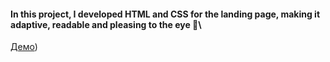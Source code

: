#### In this project, I developed HTML and CSS for the landing page, making it adaptive, readable and pleasing to the eye 👀\
[Демо](https://vadimlyutsko.github.io/Alivio-Landing_Page/))
